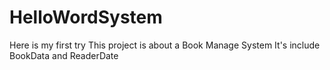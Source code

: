 # HelloWordSystem
Here is my first try
This project is about a Book Manage System
It's include BookData and ReaderDate
